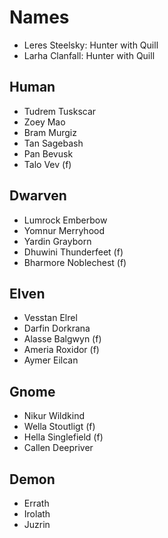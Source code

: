 # Names

- Leres Steelsky: Hunter with Quill
- Larha Clanfall: Hunter with Quill

## Human
- Tudrem Tuskscar
- Zoey Mao
- Bram Murgiz
- Tan Sagebash
- Pan Bevusk
- Talo Vev (f)

## Dwarven
- Lumrock Emberbow
- Yomnur Merryhood
- Yardin Grayborn
- Dhuwini Thunderfeet (f)
- Bharmore Noblechest (f)

## Elven
- Vesstan Elrel
- Darfin Dorkrana
- Alasse Balgwyn (f)
- Ameria Roxidor (f)
- Aymer Eilcan

## Gnome
- Nikur Wildkind
- Wella Stoutligt (f)
- Hella Singlefield (f)
- Callen Deepriver

## Demon
- Errath
- Irolath
- Juzrin
